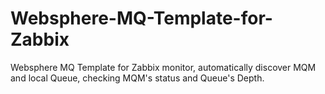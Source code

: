 # Websphere-MQ-Template-for-Zabbix
Websphere MQ Template for Zabbix monitor, automatically discover MQM and local Queue, checking MQM's status and Queue's Depth.
